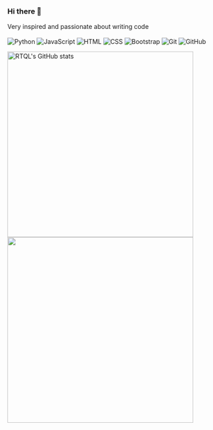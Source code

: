 ### Hi there 👋
Very inspired and passionate about writing code<br>
<br>
![Python](https://img.shields.io/badge/-Python-333?style=for-the-badge&color=fff&logo=Php)
![JavaScript](https://img.shields.io/badge/-JavaScript-333?style=for-the-badge&color=fff&logo=javascript)
![HTML](https://img.shields.io/badge/-HTML-333?style=for-the-badge&color=fff&logo=html5)
![CSS](https://img.shields.io/badge/-CSS-333?style=for-the-badge&color=fff&logo=css3&logoColor=blue)
![Bootstrap](https://img.shields.io/badge/-Bootstrap-333?style=for-the-badge&color=fff&logo=Bootstrap)
![Git](https://img.shields.io/badge/-Git-333?style=for-the-badge&color=fff&logo=Git)
![GitHub](https://img.shields.io/badge/-GitHub-333?style=for-the-badge&color=fff&logo=GitHub)

<p align="left">
  <a href="http://www.github.com/rtql"><img src="https://github-readme-stats.vercel.app/api?username=rtql&show_icons=true&hide=&count_private=true&title_color=000&text_color=000&icon_color=000&bg_color=fff&hide_border=true&show_icons=true" alt="RTQL's GitHub stats" width="420px">
  <a href="http://www.github.com/rtql"><img src="https://github-readme-streak-stats.herokuapp.com/?user=rtql&stroke=000&background=white&ring=000&fire=000&currStreakNum=000&currStreakLabel=000&sideNums=000&sideLabels=000&dates=000&hide_border=true" width="420px">
  </a>
</p>
<!--

![Top Langs](https://github-readme-stats.vercel.app/api/top-langs/?username=rtql&layout=compact&title_color=000&text_color=000&icon_color=000&bg_color=fff&hide_border=true)
<!--
**RTQL/RTQL** is a ✨ _special_ ✨ repository because its `README.md` (this file) appears on your GitHub profile.

Here are some ideas to get you started:

- 🔭 I’m currently working on ...
- 🌱 I’m currently learning ...
- 👯 I’m looking to collaborate on ...
- 🤔 I’m looking for help with ...
- 💬 Ask me about ...
- 📫 How to reach me: ...
- 😄 Pronouns: ...
- ⚡ Fun fact: ...
-->
